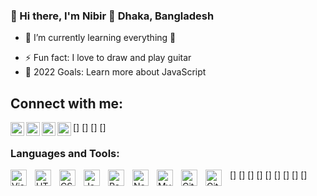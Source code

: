 ### 👋 Hi there, I'm Nibir 🌱 Dhaka, Bangladesh
<!-- ### I'm Aidid Nibir -->
<!-- - 🔭 I’m currently working on  -->
- 🌱 I’m currently learning everything 🤣
<!-- - 👯 I’m looking to collaborate on ... -->
<!-- - 🤔 I’m looking for help with -->
<!-- - 💬 Ask me about ... -->
<!-- - 😄 Pronouns: Aidid Nibir -->
- ⚡ Fun fact: I love to draw and play guitar
- 🥅 2022 Goals: Learn more about JavaScript
<!-- - 📫 How to reach me:  -->

## Connect with me:
[<img align="left" alt="" width="22px" src="https://cdn.jsdelivr.net/npm/simple-icons@v3/icons/linkedin.svg" />]
[<img align="left" alt="" width="22px" src="https://cdn.jsdelivr.net/npm/simple-icons@3.13.0/icons/facebook.svg" />]
[<img align="left" alt="" width="22px" src="https://cdn.jsdelivr.net/npm/simple-icons@3.13.0/icons/instagram.svg" />]
[<img align="left" alt="" width="22px" src="https://cdn.jsdelivr.net/npm/simple-icons@3.13.0/icons/gmail.svg" />]

### Languages and Tools:
[<img align="left" alt="Visual Studio Code" width="26px" src="https://cdn.jsdelivr.net/gh/devicons/devicon/icons/vscode/vscode-original.svg" style="padding-right:10px;"/>]
[<img align="left" alt="HTML5" width="26px" src="https://cdn.jsdelivr.net/gh/devicons/devicon/icons/html5/html5-original.svg" style="padding-right:10px;" />]
[<img align="left" alt="CSS3" width="26px" src="https://cdn.jsdelivr.net/gh/devicons/devicon/icons/css3/css3-original.svg" style="padding-right:10px;" />]
[<img align="left" alt="JavaScript" width="26px" src="https://cdn.jsdelivr.net/gh/devicons/devicon/icons/javascript/javascript-original.svg" style="padding-right:10px;"/>]
[<img align="left" alt="React" width="26px" src="https://cdn.jsdelivr.net/gh/devicons/devicon/icons/react/react-original.svg" style="padding-right:10px;" />]
[<img align="left" alt="Node.js" width="26px" src="https://cdn.jsdelivr.net/gh/devicons/devicon/icons/nodejs/nodejs-original.svg" style="padding-right:10px;" />]
[<img align="left" alt="MySQL" width="26px" src="https://cdn.jsdelivr.net/gh/devicons/devicon/icons/mysql/mysql-original.svg" style="padding-right:10px;" />]
[<img align="left" alt="Git" width="26px" src="https://cdn.jsdelivr.net/gh/devicons/devicon/icons/git/git-original.svg" style="padding-right:10px;" />]
[<img align="left" alt="GitHub" width="26px" src="https://user-images.githubusercontent.com/3369400/139447912-e0f43f33-6d9f-45f8-be46-2df5bbc91289.png" style="padding-right:10px;" />]
